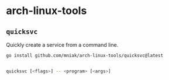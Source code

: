 # arch-linux-tools


## `quicksvc`

Quickly create a service from a command line.


```bash
go install github.com/mniak/arch-linux-tools/quicksvc@latest
```

```bash

quicksvc [<flags>] -- <program> [<args>]
```